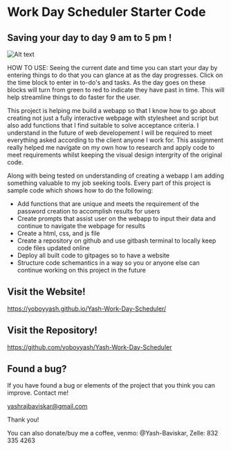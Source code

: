 # Work Day Scheduler Starter Code


## Saving your day to day 9 am to 5 pm !

![Alt text](/Yash-Work-Day-Scheduler/Assets/05-third-party-apis-homework-demo.gif)

HOW TO USE: Seeing the current date and time you can start your day by entering things to do that you can glance at as the day progresses. Click on the time block to enter in to-do's and tasks. As the day goes on these blocks will turn from green to red to indicate they have past in time. This will help streamline things to do faster for the user. 

This project is helping me build a webapp so that I know how to go about creating not just a fully interactive webpage with stylesheet and script but also add functions that I find suitable to solve acceptance criteria. I understand in the future of web developement I will be required to meet everything asked according to the client anyone I work for. This assignment really helped me navigate on my own how to research and apply code to meet requirements whilst keeping the visual design intergrity of the original code.

Along with being tested on understanding of creating a webapp I am adding something valuable to my job seeking tools. Every part of this project is sample code which shows how to do the following:

 * Add functions that are unique and meets the requirement of the password creation to accomplish results for users   
 * Create prompts that assist user on the webapp to input their data and continue to navigate the webpage for results
 * Create a html, css, and js file
 * Create a repository on github and use gitbash terminal to locally keep code files updated online
 * Deploy all built code to gitpages so to have a website
 * Structure code schemantics in a way so you or anyone else can continue working on this project in the future 

## Visit the Website!
https://yoboyyash.github.io/Yash-Work-Day-Scheduler/


## Visit the Repository!
https://github.com/yoboyyash/Yash-Work-Day-Scheduler 


## Found a bug?

If you have found a bug or elements of the project that you think you can improve. Contact me!

yashrajbaviskar@gmail.com

Thank you!

You can also donate/buy me a coffee, venmo: @Yash-Baviskar, Zelle: 832 335 4263